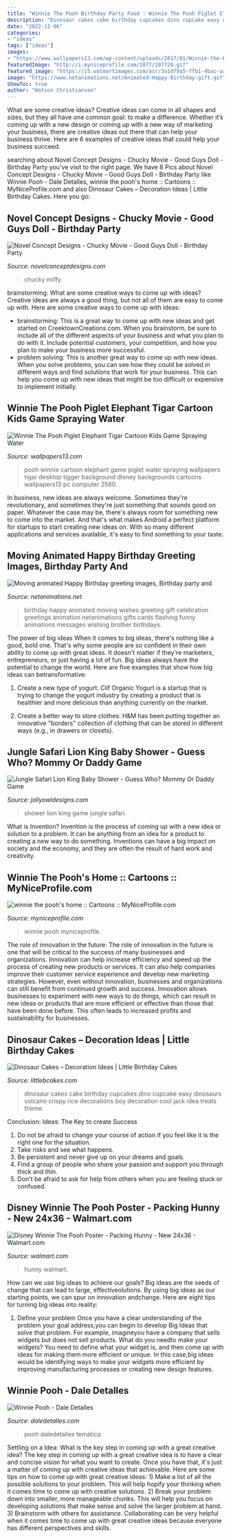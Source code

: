 ```yaml
---
title: "Winnie The Pooh Birthday Party Food : Winnie The Pooh Piglet Elephant Tigar Cartoon Kids Game Spraying Water"
description: "Dinosaur cakes cake birthday cupcakes dino cupcake easy dinosaurs volcano crispy rice decorations boy decoration cool jack idea treats theme"
date: "2022-11-06"
categories:
- "ideas"
tags: ["ideas"]
images:
- "https://www.wallpapers13.com/wp-content/uploads/2017/01/Winnie-the-Pooh-Piglet-Elephant-Tigar-Cartoon-Kids-game-spraying-water-HD-Wallpaper-2560x1600-1280x768.jpg"
featuredImage: "http://i.myniceprofile.com/1077/107720.gif"
featured_image: "https://i5.walmartimages.com/asr/3a1d79a5-ffb1-4bac-aafe-84e9c4053851_1.b43ead96dddf19760b47236b1acde3e8.jpeg"
image: "https://www.netanimations.net/Animated-Happy-Birthday-gift.gif"
ShowToc: true
author: "Watson Christiansen"
---
```



What are some creative ideas?
Creative ideas can come in all shapes and sizes, but they all have one common goal: to make a difference. Whether it’s coming up with a new design or coming up with a new way of marketing your business, there are creative ideas out there that can help your business thrive. Here are 6 examples of creative ideas that could help your business succeed.

	

		
searching about Novel Concept Designs - Chucky Movie - Good Guys Doll - Birthday Party you've visit to the right page. We have 8 Pics about Novel Concept Designs - Chucky Movie - Good Guys Doll - Birthday Party like Winnie Pooh - Dale Detalles, winnie the pooh&#039;s home :: Cartoons :: MyNiceProfile.com and also Dinosaur Cakes – Decoration Ideas | Little Birthday Cakes. Here you go:
		
    
## Novel Concept Designs - Chucky Movie - Good Guys Doll - Birthday Party

<img loading=lazy src="https://cdn.shopify.com/s/files/1/0248/3042/products/Chucky_-_Tall_PROMO_dbfff94a-23bf-4b3b-b253-146b2c5f1ff6_1024x1024.jpg?v=1571267747" onerror="this.onerror=null;this.src='https://tse1.mm.bing.net/th?id=OIP.x9x9l2BloOSxFFyrgbByVwHaGs&amp;pid=15.1';" alt="Novel Concept Designs - Chucky Movie - Good Guys Doll - Birthday Party">

_Source: novelconceptdesigns.com_

>chucky miffy. 

	

brainstorming: What are some creative ways to come up with ideas?
Creative ideas are always a good thing, but not all of them are easy to come up with. Here are some creative ways to come up with ideas: 
- brainstorming: This is a great way to come up with new ideas and get started on CreektownCreations.com. When you brainstorm, be sure to include all of the different aspects of your business and what you plan to do with it. Include potential customers, your competition, and how you plan to make your business more successful.
- problem solving: This is another great way to come up with new ideas. When you solve problems, you can see how they could be solved in different ways and find solutions that work for your business. This can help you come up with new ideas that might be too difficult or expensive to implement initially.

    
## Winnie The Pooh Piglet Elephant Tigar Cartoon Kids Game Spraying Water

<img loading=lazy src="https://www.wallpapers13.com/wp-content/uploads/2017/01/Winnie-the-Pooh-Piglet-Elephant-Tigar-Cartoon-Kids-game-spraying-water-HD-Wallpaper-2560x1600-1280x768.jpg" onerror="this.onerror=null;this.src='https://tse2.mm.bing.net/th?id=OIP.xdPe38LTj41L7KuLqw_UhAHaEc&amp;pid=15.1';" alt="Winnie The Pooh Piglet Elephant Tigar Cartoon Kids Game Spraying Water">

_Source: wallpapers13.com_

>pooh winnie cartoon elephant game piglet water spraying wallpapers tigar desktop tigger background disney backgrounds cartoons wallpapers13 pc computer 2560. 

	

In business, new ideas are always welcome. Sometimes they're revolutionary, and sometimes they're just something that sounds good on paper. Whatever the case may be, there's always room for something new to come into the market. And that's what makes Android a perfect platform for startups to start creating new ideas on. With so many different applications and services available, it's easy to find something to your taste.

    
## Moving Animated Happy Birthday Greeting Images, Birthday Party And

<img loading=lazy src="https://www.netanimations.net/Animated-Happy-Birthday-gift.gif" onerror="this.onerror=null;this.src='https://tse3.mm.bing.net/th?id=OIP.G8X5V5hoCJxhYA39HkyvKwAAAA&amp;pid=15.1';" alt="Moving animated Happy Birthday greeting images, Birthday party and">

_Source: netanimations.net_

>birthday happy animated moving wishes greeting gift celebration greetings animation netanimations gifts cards flashing funny animations messages wishing brother birthdays. 

	

The power of big ideas
When it comes to big ideas, there's nothing like a good, bold one. That's why some people are so confident in their own ability to come up with great ideas. It doesn't matter if they're marketers, entrepreneurs, or just having a lot of fun. Big ideas always have the potential to change the world. Here are five examples that show how big ideas can betransformative:
1. Create a new type of yogurt: Clif Organic Yogurt is a startup that is trying to change the yogurt industry by creating a product that is healthier and more delicious than anything currently on the market.

2. Create a better way to store clothes: H&M has been putting together an innovative "borders" collection of clothing that can be stored in different ways (e.g., in drawers or closets).

    
## Jungle Safari Lion King Baby Shower - Guess Who? Mommy Or Daddy Game

<img loading=lazy src="http://cdn.shopify.com/s/files/1/0267/5094/3307/products/LionKingBabyShowerGameCard_JungleSafariTropical_GuessWhoMommyOrDaddy_2_1200x1200.jpg?v=1594462504" onerror="this.onerror=null;this.src='https://tse3.mm.bing.net/th?id=OIP.8Jn5srmoh0-G3ZAB6s7q6wAAAA&amp;pid=15.1';" alt="Jungle Safari Lion King Baby Shower - Guess Who? Mommy Or Daddy Game">

_Source: jollyowldesigns.com_

>shower lion king game jungle safari. 

	

What is Invention?
Invention is the process of coming up with a new idea or solution to a problem. It can be anything from an idea for a product to creating a new way to do something. Inventions can have a big impact on society and the economy, and they are often the result of hard work and creativity.

    
## Winnie The Pooh&#039;s Home :: Cartoons :: MyNiceProfile.com

<img loading=lazy src="http://i.myniceprofile.com/1077/107720.gif" onerror="this.onerror=null;this.src='https://tse3.mm.bing.net/th?id=OIP.I8M_c_lXT51yb2HdTHA0GAHaDt&amp;pid=15.1';" alt="winnie the pooh&#039;s home :: Cartoons :: MyNiceProfile.com">

_Source: myniceprofile.com_

>winnie pooh myniceprofile. 

	

The role of innovation in the future:
The role of innovation in the future is one that will be critical to the success of many businesses and organizations. Innovation can help increase efficiency and speed up the process of creating new products or services. It can also help companies improve their customer service experience and develop new marketing strategies.
However, even without innovation, businesses and organizations can still benefit from continued growth and success. Innovation allows businesses to experiment with new ways to do things, which can result in new ideas or products that are more efficient or effective than those that have been done before. This often leads to increased profits and sustainability for businesses.

    
## Dinosaur Cakes – Decoration Ideas | Little Birthday Cakes

<img loading=lazy src="http://www.littlebcakes.com/wp-content/uploads/2013/08/Dinosaur-Birthday-Cake1.jpg" onerror="this.onerror=null;this.src='https://tse1.mm.bing.net/th?id=OIP.FVTtsFlDF4Q7UPWDlbuZxwHaLJ&amp;pid=15.1';" alt="Dinosaur Cakes – Decoration Ideas | Little Birthday Cakes">

_Source: littlebcakes.com_

>dinosaur cakes cake birthday cupcakes dino cupcake easy dinosaurs volcano crispy rice decorations boy decoration cool jack idea treats theme. 

	

Conclusion: Ideas: The Key to create Success
1. Do not be afraid to change your course of action if you feel like it is the right one for the situation.
2. Take risks and see what happens.
3. Be persistent and never give up on your dreams and goals.
4. Find a group of people who share your passion and support you through thick and thin.
5. Don't be afraid to ask for help from others when you are feeling stuck or confused.

    
## Disney Winnie The Pooh Poster - Packing Hunny - New 24x36 - Walmart.com

<img loading=lazy src="https://i5.walmartimages.com/asr/3a1d79a5-ffb1-4bac-aafe-84e9c4053851_1.b43ead96dddf19760b47236b1acde3e8.jpeg" onerror="this.onerror=null;this.src='https://tse2.mm.bing.net/th?id=OIP.sG4oSpYL8p4UsYzXlppK_QAAAA&amp;pid=15.1';" alt="Disney Winnie The Pooh Poster - Packing Hunny - New 24x36 - Walmart.com">

_Source: walmart.com_

>hunny walmart. 

	

How can we use big ideas to achieve our goals?
Big ideas are the seeds of change that can lead to large, effectiveolutions. By using big ideas as our starting points, we can spur on innovation andchange. Here are eight tips for turning big ideas into reality:
1. Define your problem
Once you have a clear understanding of the problem your goal address,you can begin to develop Big Ideas that solve that problem. For example, imagineyou have a company that sells widgets but does not sell products. What do you needto make your widgets? You need to define what your widget is, and then come up with ideas for making them more efficient or unique. In this case,big ideas would be identifying ways to make your widgets more efficient by improving manufacturing processes or creating new design features.


    
## Winnie Pooh - Dale Detalles

<img loading=lazy src="https://www.daledetalles.com/wp-content/uploads/2016/06/30.jpg" onerror="this.onerror=null;this.src='https://tse1.mm.bing.net/th?id=OIP.8S96Fg2rqV9btgu6C6dp9QHaFj&amp;pid=15.1';" alt="Winnie Pooh - Dale Detalles">

_Source: daledetalles.com_

>pooh daledetalles temática. 

	

Settling on a Idea: What is the key step in coming up with a great creative idea?
The key step in coming up with a great creative idea is to have a clear and concise vision for what you want to create. Once you have that, it's just a matter of coming up with creative ideas that achievable. Here are some tips on how to come up with great creative ideas: 1) Make a list of all the possible solutions to your problem. This will help hopify your thinking when it comes time to come up with creative solutions. 2) Break your problem down into smaller, more manageable chunks. This will help you focus on developing solutions that make sense and solve the larger problem at hand. 3) Brainstorm with others for assistance. Collaborating can be very helpful when it comes time to come up with great creative ideas because everyone has different perspectives and skills.

